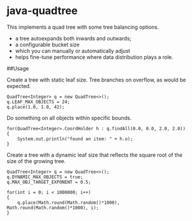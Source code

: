 # java-quadtree

This implements a quad tree with some tree balancing options.

- a tree autoexpands both inwards and outwards;
- a configurable bucket size
- which you can manually or automatically adjust
- helps fine-tune performance where data distribution plays a role.

##Usage

Create a tree with static leaf size.  Tree branches on overflow, as would be expected.

```
QuadTree<Integer> q = new QuadTree<>();
q.LEAF_MAX_OBJECTS = 24;
q.place(1.0, 1.0, 42);
```

Do something on all objects within specific bounds.

```
for(QuadTree<Integer>.CoordHolder h : q.findAll(0.0, 0.0, 2.0, 2.0))
{
    System.out.println("found an item: " + h.o);
}
```

Create a tree with a dynamic leaf size that reflects the square root of the size of the growing tree.

```
QuadTree<Integer> q = new QuadTree<>();
q.DYNAMIC_MAX_OBJECTS = true;
q.MAX_OBJ_TARGET_EXPONENT = 0.5;

for(int i = 0; i < 1000000; i++)
{
    q.place(Math.round(Math.random()*1000), Math.round(Math.random()*1000), i);
}
```
